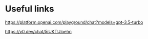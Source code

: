 # Useful links
https://platform.openai.com/playground/chat?models=gpt-3.5-turbo

https://v0.dev/chat/5iUKTUloehn